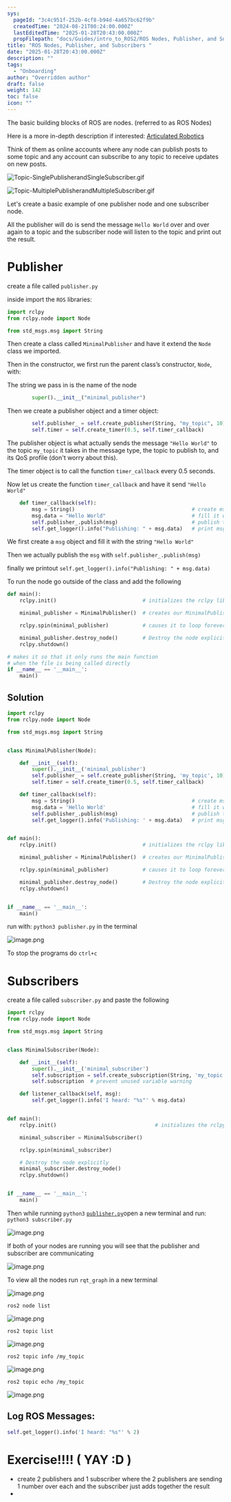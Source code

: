 ```yaml
---
sys:
  pageId: "3c4c951f-252b-4cf8-b94d-4a657bc62f9b"
  createdTime: "2024-08-21T00:24:00.000Z"
  lastEditedTime: "2025-01-28T20:43:00.000Z"
  propFilepath: "docs/Guides/intro_to_ROS2/ROS Nodes, Publisher, and Subscribers .md"
title: "ROS Nodes, Publisher, and Subscribers "
date: "2025-01-28T20:43:00.000Z"
description: ""
tags:
  - "Onboarding"
author: "Overridden author"
draft: false
weight: 142
toc: false
icon: ""
---
```


The basic building blocks of ROS are nodes. (referred to as ROS Nodes)

Here is a more in-depth description if interested: [Articulated Robotics](https://articulatedrobotics.xyz/tutorials/ready-for-ros/ros-overview#2-nodes)

Think of them as online accounts where any node can publish posts to some topic and any account can subscribe to any topic to receive updates on new posts.

![Topic-SinglePublisherandSingleSubscriber.gif](https://docs.ros.org/en/humble/_images/Topic-SinglePublisherandSingleSubscriber.gif)

![Topic-MultiplePublisherandMultipleSubscriber.gif](https://docs.ros.org/en/humble/_images/Topic-MultiplePublisherandMultipleSubscriber.gif)

Let's create a basic example of one publisher node and one subscriber node.

All the publisher will do is send the message `Hello World` over and over again to a topic and the subscriber node will listen to the topic and print out the result.

# Publisher

create a file called `publisher.py` 

inside import the `ROS` libraries:

```python
import rclpy
from rclpy.node import Node

from std_msgs.msg import String
```

Then create a class called `MinimalPublisher` and have it extend the `Node` class we imported.

Then in the constructor, we first run the parent class’s constructor, `Node`, with:

The string we pass in is the name of the node

```python
        super().__init__("minimal_publisher")
```

Then we create a publisher object and a timer object:

```python
        self.publisher_ = self.create_publisher(String, "my_topic", 10)
        self.timer = self.create_timer(0.5, self.timer_callback)
```

The publisher object is what actually sends the message `"Hello World"` to the topic `my_topic` it takes in the message type, the topic to publish to, and its QoS profile (don't worry about this).

The timer object is to call the function `timer_callback` every 0.5 seconds.

Now let us create the function `timer_callback` and have it send `"Hello World"`

```python
    def timer_callback(self):
        msg = String()                                      # create msg object
        msg.data = "Hello World"                            # fill it with data
        self.publisher_.publish(msg)                        # publish the message
        self.get_logger().info("Publishing: " + msg.data)   # print msg
```

We first create a `msg` object and fill it with the string `"Hello World"`

Then we actually publish the `msg` with `self.publisher_.publish(msg)`

finally we printout `self.get_logger().info("Publishing: " + msg.data)`

To run the node go outside of the class and add the following

```python
def main():
    rclpy.init()                            # initializes the rclpy library

    minimal_publisher = MinimalPublisher()  # creates our MinimalPublisher object

    rclpy.spin(minimal_publisher)           # causes it to loop forever

    minimal_publisher.destroy_node()        # Destroy the node explicitly
    rclpy.shutdown()

# makes it so that it only runs the main function
# when the file is being called directly
if __name__ == '__main__': 
    main()
```

## Solution

```python
import rclpy
from rclpy.node import Node

from std_msgs.msg import String


class MinimalPublisher(Node):

    def __init__(self):
        super().__init__('minimal_publisher')
        self.publisher_ = self.create_publisher(String, 'my_topic', 10)
        self.timer = self.create_timer(0.5, self.timer_callback)

    def timer_callback(self):
        msg = String()                                      # create msg object
        msg.data = 'Hello World'                            # fill it with data
        self.publisher_.publish(msg)                        # publish the message
        self.get_logger().info('Publishing: ' + msg.data)   # print msg


def main():
    rclpy.init()                            # initializes the rclpy library

    minimal_publisher = MinimalPublisher()  # creates our MinimalPublisher object

    rclpy.spin(minimal_publisher)           # causes it to loop forever

    minimal_publisher.destroy_node()        # Destroy the node explicitly
    rclpy.shutdown()


if __name__ == '__main__':
    main()
```

run with: `python3 publisher.py` in the terminal

![image.png](https://prod-files-secure.s3.us-west-2.amazonaws.com/d518164a-d88e-44d1-a4ee-3adb3bd8bce0/9214accb-ad5b-44f1-a31c-b3167c59138b/image.png?X-Amz-Algorithm=AWS4-HMAC-SHA256&X-Amz-Content-Sha256=UNSIGNED-PAYLOAD&X-Amz-Credential=ASIAZI2LB4666HT4EY2N%2F20250703%2Fus-west-2%2Fs3%2Faws4_request&X-Amz-Date=20250703T210837Z&X-Amz-Expires=3600&X-Amz-Security-Token=IQoJb3JpZ2luX2VjEBQaCXVzLXdlc3QtMiJGMEQCIHETu8sWm82P6RtQyDX8jUK1vEY%2F5RzdgYU0QcMXa3A8AiAgs8EuY%2BnBUryquSnQ7%2FvIh4U1Z7CMjTtoI3eHzsDC9ir%2FAwgdEAAaDDYzNzQyMzE4MzgwNSIMXY9LFZZEcXr%2FaEKJKtwDjO3m4pjQsIwGFnnbyxuYy5N7VI60B6a5Vw1PoOWb0L0V5tS8B3%2FlDWWx3HHHyepXJus27MSHQWOKpFrf5xfkj%2FEEtSkB4kqmsMXiP%2Bz5wfM5McrywcNbHQNSQW3ETKXljUbnVbj6MePTne0Rx8%2FBPd8qJELIDprwkXSFczHNBsWiOeBbyyl2pVRY75ENuEARj%2BsnY2HUm9eWm9EuV1vqZFTzFs6x7gYnBCuxDDufuWqN%2FeHXYOQdyjRIEGgWO2yFc9pAC1vZMJYa81zC5591nUw8k89gokt0L01HrhsROmh6lVP0R6%2B2jU9k2xkSnMvqJUEwaKvvJ8GhPUSzEtkg6kyLz2GCV5bjpbxYkKjpUEwxUhb4lTuHN2c%2B3Ytyd1LV4Sao%2Fmh%2B3aZMh6LY9zuopUN3g2u7%2FtIC18cWPm43JACyLtmPQMclptP5D%2BUSQ6UQ7CmD%2Fmy3UncPmnNgaT%2FlUOx%2FPhvUBQFCA9lh1OIji9E%2FNh9NQsFH3CwAF5jwrbNB34rxNKl%2FkhBRJN5eB2A5POx8bsFv%2BA6bnKhD%2B3nYm%2FmapmpQZ8JjXqYTiuOylAtFxUChoqzP3PX5JQJhrg%2B6AJ1mlpQp%2F8oLJwJHN%2BSxt2Cq0G83ymA6%2Bb6xFgIww7ubwwY6pgFfWr8ZXp6%2Ft5ZSbM4CL5%2Fb0pPFJmOdjTGK0wCeHkq%2BziR1uVN0OEIs37TQY0NXXrZnz0wUe9NknjEOVf4zO2zfLVoN6aph08%2BIcBHDLTEtQGHaWmey%2B1wwYewtXQvUEj2a2LpsJE1j0T3TH4jnUiPKYKvTSgrxtm3xWeyji%2FYtZe%2FMiFh9FN3ydJeZ9yFyXRQg2FUM6yTCydrOTAuT7OFUFmtzMGiG&X-Amz-Signature=fb05795403b2f00e582827721aca645ef61ac85e46a2e1743640ed57eb106191&X-Amz-SignedHeaders=host&x-amz-checksum-mode=ENABLED&x-id=GetObject)

To stop the programs do `ctrl+c`

# Subscribers

create a file called `subscriber.py` and paste the following

```python
import rclpy
from rclpy.node import Node

from std_msgs.msg import String


class MinimalSubscriber(Node):

    def __init__(self):
        super().__init__('minimal_subscriber')
        self.subscription = self.create_subscription(String, 'my_topic', self.listener_callback, 10)
        self.subscription  # prevent unused variable warning

    def listener_callback(self, msg):
        self.get_logger().info('I heard: "%s"' % msg.data)


def main():
    rclpy.init()                                # initializes the rclpy library

    minimal_subscriber = MinimalSubscriber()

    rclpy.spin(minimal_subscriber)

    # Destroy the node explicitly
    minimal_subscriber.destroy_node()
    rclpy.shutdown()


if __name__ == '__main__':
    main()
```

Then while running `python3` [`publisher.py`](http://publisher.py/)open a new terminal and run: `python3 subscriber.py` 

![image.png](https://prod-files-secure.s3.us-west-2.amazonaws.com/d518164a-d88e-44d1-a4ee-3adb3bd8bce0/611fccf2-c738-4dbd-94e9-98f209092866/image.png?X-Amz-Algorithm=AWS4-HMAC-SHA256&X-Amz-Content-Sha256=UNSIGNED-PAYLOAD&X-Amz-Credential=ASIAZI2LB4666HT4EY2N%2F20250703%2Fus-west-2%2Fs3%2Faws4_request&X-Amz-Date=20250703T210838Z&X-Amz-Expires=3600&X-Amz-Security-Token=IQoJb3JpZ2luX2VjEBQaCXVzLXdlc3QtMiJGMEQCIHETu8sWm82P6RtQyDX8jUK1vEY%2F5RzdgYU0QcMXa3A8AiAgs8EuY%2BnBUryquSnQ7%2FvIh4U1Z7CMjTtoI3eHzsDC9ir%2FAwgdEAAaDDYzNzQyMzE4MzgwNSIMXY9LFZZEcXr%2FaEKJKtwDjO3m4pjQsIwGFnnbyxuYy5N7VI60B6a5Vw1PoOWb0L0V5tS8B3%2FlDWWx3HHHyepXJus27MSHQWOKpFrf5xfkj%2FEEtSkB4kqmsMXiP%2Bz5wfM5McrywcNbHQNSQW3ETKXljUbnVbj6MePTne0Rx8%2FBPd8qJELIDprwkXSFczHNBsWiOeBbyyl2pVRY75ENuEARj%2BsnY2HUm9eWm9EuV1vqZFTzFs6x7gYnBCuxDDufuWqN%2FeHXYOQdyjRIEGgWO2yFc9pAC1vZMJYa81zC5591nUw8k89gokt0L01HrhsROmh6lVP0R6%2B2jU9k2xkSnMvqJUEwaKvvJ8GhPUSzEtkg6kyLz2GCV5bjpbxYkKjpUEwxUhb4lTuHN2c%2B3Ytyd1LV4Sao%2Fmh%2B3aZMh6LY9zuopUN3g2u7%2FtIC18cWPm43JACyLtmPQMclptP5D%2BUSQ6UQ7CmD%2Fmy3UncPmnNgaT%2FlUOx%2FPhvUBQFCA9lh1OIji9E%2FNh9NQsFH3CwAF5jwrbNB34rxNKl%2FkhBRJN5eB2A5POx8bsFv%2BA6bnKhD%2B3nYm%2FmapmpQZ8JjXqYTiuOylAtFxUChoqzP3PX5JQJhrg%2B6AJ1mlpQp%2F8oLJwJHN%2BSxt2Cq0G83ymA6%2Bb6xFgIww7ubwwY6pgFfWr8ZXp6%2Ft5ZSbM4CL5%2Fb0pPFJmOdjTGK0wCeHkq%2BziR1uVN0OEIs37TQY0NXXrZnz0wUe9NknjEOVf4zO2zfLVoN6aph08%2BIcBHDLTEtQGHaWmey%2B1wwYewtXQvUEj2a2LpsJE1j0T3TH4jnUiPKYKvTSgrxtm3xWeyji%2FYtZe%2FMiFh9FN3ydJeZ9yFyXRQg2FUM6yTCydrOTAuT7OFUFmtzMGiG&X-Amz-Signature=c90b351d6953db25c9b51650cce89028bb8e0cbf0fcc3f11d07743e20bf059bf&X-Amz-SignedHeaders=host&x-amz-checksum-mode=ENABLED&x-id=GetObject)

If both of your nodes are running you will see that the publisher and subscriber are communicating

![image.png](https://prod-files-secure.s3.us-west-2.amazonaws.com/d518164a-d88e-44d1-a4ee-3adb3bd8bce0/eea428b5-1cf0-43bb-a30b-81cbaf6c5c78/image.png?X-Amz-Algorithm=AWS4-HMAC-SHA256&X-Amz-Content-Sha256=UNSIGNED-PAYLOAD&X-Amz-Credential=ASIAZI2LB4666HT4EY2N%2F20250703%2Fus-west-2%2Fs3%2Faws4_request&X-Amz-Date=20250703T210837Z&X-Amz-Expires=3600&X-Amz-Security-Token=IQoJb3JpZ2luX2VjEBQaCXVzLXdlc3QtMiJGMEQCIHETu8sWm82P6RtQyDX8jUK1vEY%2F5RzdgYU0QcMXa3A8AiAgs8EuY%2BnBUryquSnQ7%2FvIh4U1Z7CMjTtoI3eHzsDC9ir%2FAwgdEAAaDDYzNzQyMzE4MzgwNSIMXY9LFZZEcXr%2FaEKJKtwDjO3m4pjQsIwGFnnbyxuYy5N7VI60B6a5Vw1PoOWb0L0V5tS8B3%2FlDWWx3HHHyepXJus27MSHQWOKpFrf5xfkj%2FEEtSkB4kqmsMXiP%2Bz5wfM5McrywcNbHQNSQW3ETKXljUbnVbj6MePTne0Rx8%2FBPd8qJELIDprwkXSFczHNBsWiOeBbyyl2pVRY75ENuEARj%2BsnY2HUm9eWm9EuV1vqZFTzFs6x7gYnBCuxDDufuWqN%2FeHXYOQdyjRIEGgWO2yFc9pAC1vZMJYa81zC5591nUw8k89gokt0L01HrhsROmh6lVP0R6%2B2jU9k2xkSnMvqJUEwaKvvJ8GhPUSzEtkg6kyLz2GCV5bjpbxYkKjpUEwxUhb4lTuHN2c%2B3Ytyd1LV4Sao%2Fmh%2B3aZMh6LY9zuopUN3g2u7%2FtIC18cWPm43JACyLtmPQMclptP5D%2BUSQ6UQ7CmD%2Fmy3UncPmnNgaT%2FlUOx%2FPhvUBQFCA9lh1OIji9E%2FNh9NQsFH3CwAF5jwrbNB34rxNKl%2FkhBRJN5eB2A5POx8bsFv%2BA6bnKhD%2B3nYm%2FmapmpQZ8JjXqYTiuOylAtFxUChoqzP3PX5JQJhrg%2B6AJ1mlpQp%2F8oLJwJHN%2BSxt2Cq0G83ymA6%2Bb6xFgIww7ubwwY6pgFfWr8ZXp6%2Ft5ZSbM4CL5%2Fb0pPFJmOdjTGK0wCeHkq%2BziR1uVN0OEIs37TQY0NXXrZnz0wUe9NknjEOVf4zO2zfLVoN6aph08%2BIcBHDLTEtQGHaWmey%2B1wwYewtXQvUEj2a2LpsJE1j0T3TH4jnUiPKYKvTSgrxtm3xWeyji%2FYtZe%2FMiFh9FN3ydJeZ9yFyXRQg2FUM6yTCydrOTAuT7OFUFmtzMGiG&X-Amz-Signature=802a6bf04973fb56fcee849eb17e389bc0a46704302288d649500179e0dab506&X-Amz-SignedHeaders=host&x-amz-checksum-mode=ENABLED&x-id=GetObject)

To view all the nodes run `rqt_graph` in a new terminal

![image.png](https://prod-files-secure.s3.us-west-2.amazonaws.com/d518164a-d88e-44d1-a4ee-3adb3bd8bce0/1d98e964-4318-4d62-b5c4-8c8f78368598/image.png?X-Amz-Algorithm=AWS4-HMAC-SHA256&X-Amz-Content-Sha256=UNSIGNED-PAYLOAD&X-Amz-Credential=ASIAZI2LB4666HT4EY2N%2F20250703%2Fus-west-2%2Fs3%2Faws4_request&X-Amz-Date=20250703T210837Z&X-Amz-Expires=3600&X-Amz-Security-Token=IQoJb3JpZ2luX2VjEBQaCXVzLXdlc3QtMiJGMEQCIHETu8sWm82P6RtQyDX8jUK1vEY%2F5RzdgYU0QcMXa3A8AiAgs8EuY%2BnBUryquSnQ7%2FvIh4U1Z7CMjTtoI3eHzsDC9ir%2FAwgdEAAaDDYzNzQyMzE4MzgwNSIMXY9LFZZEcXr%2FaEKJKtwDjO3m4pjQsIwGFnnbyxuYy5N7VI60B6a5Vw1PoOWb0L0V5tS8B3%2FlDWWx3HHHyepXJus27MSHQWOKpFrf5xfkj%2FEEtSkB4kqmsMXiP%2Bz5wfM5McrywcNbHQNSQW3ETKXljUbnVbj6MePTne0Rx8%2FBPd8qJELIDprwkXSFczHNBsWiOeBbyyl2pVRY75ENuEARj%2BsnY2HUm9eWm9EuV1vqZFTzFs6x7gYnBCuxDDufuWqN%2FeHXYOQdyjRIEGgWO2yFc9pAC1vZMJYa81zC5591nUw8k89gokt0L01HrhsROmh6lVP0R6%2B2jU9k2xkSnMvqJUEwaKvvJ8GhPUSzEtkg6kyLz2GCV5bjpbxYkKjpUEwxUhb4lTuHN2c%2B3Ytyd1LV4Sao%2Fmh%2B3aZMh6LY9zuopUN3g2u7%2FtIC18cWPm43JACyLtmPQMclptP5D%2BUSQ6UQ7CmD%2Fmy3UncPmnNgaT%2FlUOx%2FPhvUBQFCA9lh1OIji9E%2FNh9NQsFH3CwAF5jwrbNB34rxNKl%2FkhBRJN5eB2A5POx8bsFv%2BA6bnKhD%2B3nYm%2FmapmpQZ8JjXqYTiuOylAtFxUChoqzP3PX5JQJhrg%2B6AJ1mlpQp%2F8oLJwJHN%2BSxt2Cq0G83ymA6%2Bb6xFgIww7ubwwY6pgFfWr8ZXp6%2Ft5ZSbM4CL5%2Fb0pPFJmOdjTGK0wCeHkq%2BziR1uVN0OEIs37TQY0NXXrZnz0wUe9NknjEOVf4zO2zfLVoN6aph08%2BIcBHDLTEtQGHaWmey%2B1wwYewtXQvUEj2a2LpsJE1j0T3TH4jnUiPKYKvTSgrxtm3xWeyji%2FYtZe%2FMiFh9FN3ydJeZ9yFyXRQg2FUM6yTCydrOTAuT7OFUFmtzMGiG&X-Amz-Signature=9baff24ed302661e0fb0b5b3add6aad9353a50323a540f059ead7e0b9bbb6e6b&X-Amz-SignedHeaders=host&x-amz-checksum-mode=ENABLED&x-id=GetObject)

`ros2 node list`

![image.png](https://prod-files-secure.s3.us-west-2.amazonaws.com/d518164a-d88e-44d1-a4ee-3adb3bd8bce0/680ac8cf-e6d9-4164-9ece-5b9a6fccffee/image.png?X-Amz-Algorithm=AWS4-HMAC-SHA256&X-Amz-Content-Sha256=UNSIGNED-PAYLOAD&X-Amz-Credential=ASIAZI2LB4666HT4EY2N%2F20250703%2Fus-west-2%2Fs3%2Faws4_request&X-Amz-Date=20250703T210837Z&X-Amz-Expires=3600&X-Amz-Security-Token=IQoJb3JpZ2luX2VjEBQaCXVzLXdlc3QtMiJGMEQCIHETu8sWm82P6RtQyDX8jUK1vEY%2F5RzdgYU0QcMXa3A8AiAgs8EuY%2BnBUryquSnQ7%2FvIh4U1Z7CMjTtoI3eHzsDC9ir%2FAwgdEAAaDDYzNzQyMzE4MzgwNSIMXY9LFZZEcXr%2FaEKJKtwDjO3m4pjQsIwGFnnbyxuYy5N7VI60B6a5Vw1PoOWb0L0V5tS8B3%2FlDWWx3HHHyepXJus27MSHQWOKpFrf5xfkj%2FEEtSkB4kqmsMXiP%2Bz5wfM5McrywcNbHQNSQW3ETKXljUbnVbj6MePTne0Rx8%2FBPd8qJELIDprwkXSFczHNBsWiOeBbyyl2pVRY75ENuEARj%2BsnY2HUm9eWm9EuV1vqZFTzFs6x7gYnBCuxDDufuWqN%2FeHXYOQdyjRIEGgWO2yFc9pAC1vZMJYa81zC5591nUw8k89gokt0L01HrhsROmh6lVP0R6%2B2jU9k2xkSnMvqJUEwaKvvJ8GhPUSzEtkg6kyLz2GCV5bjpbxYkKjpUEwxUhb4lTuHN2c%2B3Ytyd1LV4Sao%2Fmh%2B3aZMh6LY9zuopUN3g2u7%2FtIC18cWPm43JACyLtmPQMclptP5D%2BUSQ6UQ7CmD%2Fmy3UncPmnNgaT%2FlUOx%2FPhvUBQFCA9lh1OIji9E%2FNh9NQsFH3CwAF5jwrbNB34rxNKl%2FkhBRJN5eB2A5POx8bsFv%2BA6bnKhD%2B3nYm%2FmapmpQZ8JjXqYTiuOylAtFxUChoqzP3PX5JQJhrg%2B6AJ1mlpQp%2F8oLJwJHN%2BSxt2Cq0G83ymA6%2Bb6xFgIww7ubwwY6pgFfWr8ZXp6%2Ft5ZSbM4CL5%2Fb0pPFJmOdjTGK0wCeHkq%2BziR1uVN0OEIs37TQY0NXXrZnz0wUe9NknjEOVf4zO2zfLVoN6aph08%2BIcBHDLTEtQGHaWmey%2B1wwYewtXQvUEj2a2LpsJE1j0T3TH4jnUiPKYKvTSgrxtm3xWeyji%2FYtZe%2FMiFh9FN3ydJeZ9yFyXRQg2FUM6yTCydrOTAuT7OFUFmtzMGiG&X-Amz-Signature=db4f91fb417515b1b039504c9a5a10a26467e5ac0b4dc2dbf2ed257ffd3fafb5&X-Amz-SignedHeaders=host&x-amz-checksum-mode=ENABLED&x-id=GetObject)

`ros2 topic list`

![image.png](https://prod-files-secure.s3.us-west-2.amazonaws.com/d518164a-d88e-44d1-a4ee-3adb3bd8bce0/eee2ebe1-27ef-4a4a-96fb-2ca54126fb29/image.png?X-Amz-Algorithm=AWS4-HMAC-SHA256&X-Amz-Content-Sha256=UNSIGNED-PAYLOAD&X-Amz-Credential=ASIAZI2LB4666HT4EY2N%2F20250703%2Fus-west-2%2Fs3%2Faws4_request&X-Amz-Date=20250703T210837Z&X-Amz-Expires=3600&X-Amz-Security-Token=IQoJb3JpZ2luX2VjEBQaCXVzLXdlc3QtMiJGMEQCIHETu8sWm82P6RtQyDX8jUK1vEY%2F5RzdgYU0QcMXa3A8AiAgs8EuY%2BnBUryquSnQ7%2FvIh4U1Z7CMjTtoI3eHzsDC9ir%2FAwgdEAAaDDYzNzQyMzE4MzgwNSIMXY9LFZZEcXr%2FaEKJKtwDjO3m4pjQsIwGFnnbyxuYy5N7VI60B6a5Vw1PoOWb0L0V5tS8B3%2FlDWWx3HHHyepXJus27MSHQWOKpFrf5xfkj%2FEEtSkB4kqmsMXiP%2Bz5wfM5McrywcNbHQNSQW3ETKXljUbnVbj6MePTne0Rx8%2FBPd8qJELIDprwkXSFczHNBsWiOeBbyyl2pVRY75ENuEARj%2BsnY2HUm9eWm9EuV1vqZFTzFs6x7gYnBCuxDDufuWqN%2FeHXYOQdyjRIEGgWO2yFc9pAC1vZMJYa81zC5591nUw8k89gokt0L01HrhsROmh6lVP0R6%2B2jU9k2xkSnMvqJUEwaKvvJ8GhPUSzEtkg6kyLz2GCV5bjpbxYkKjpUEwxUhb4lTuHN2c%2B3Ytyd1LV4Sao%2Fmh%2B3aZMh6LY9zuopUN3g2u7%2FtIC18cWPm43JACyLtmPQMclptP5D%2BUSQ6UQ7CmD%2Fmy3UncPmnNgaT%2FlUOx%2FPhvUBQFCA9lh1OIji9E%2FNh9NQsFH3CwAF5jwrbNB34rxNKl%2FkhBRJN5eB2A5POx8bsFv%2BA6bnKhD%2B3nYm%2FmapmpQZ8JjXqYTiuOylAtFxUChoqzP3PX5JQJhrg%2B6AJ1mlpQp%2F8oLJwJHN%2BSxt2Cq0G83ymA6%2Bb6xFgIww7ubwwY6pgFfWr8ZXp6%2Ft5ZSbM4CL5%2Fb0pPFJmOdjTGK0wCeHkq%2BziR1uVN0OEIs37TQY0NXXrZnz0wUe9NknjEOVf4zO2zfLVoN6aph08%2BIcBHDLTEtQGHaWmey%2B1wwYewtXQvUEj2a2LpsJE1j0T3TH4jnUiPKYKvTSgrxtm3xWeyji%2FYtZe%2FMiFh9FN3ydJeZ9yFyXRQg2FUM6yTCydrOTAuT7OFUFmtzMGiG&X-Amz-Signature=47ee8019a1002356317a21bf12dc525df8f089580bddbacf436096e4062f9049&X-Amz-SignedHeaders=host&x-amz-checksum-mode=ENABLED&x-id=GetObject)

`ros2 topic info /my_topic`

![image.png](https://prod-files-secure.s3.us-west-2.amazonaws.com/d518164a-d88e-44d1-a4ee-3adb3bd8bce0/6288ef12-cb9e-406f-b9eb-65feed3a9011/image.png?X-Amz-Algorithm=AWS4-HMAC-SHA256&X-Amz-Content-Sha256=UNSIGNED-PAYLOAD&X-Amz-Credential=ASIAZI2LB4666HT4EY2N%2F20250703%2Fus-west-2%2Fs3%2Faws4_request&X-Amz-Date=20250703T210838Z&X-Amz-Expires=3600&X-Amz-Security-Token=IQoJb3JpZ2luX2VjEBQaCXVzLXdlc3QtMiJGMEQCIHETu8sWm82P6RtQyDX8jUK1vEY%2F5RzdgYU0QcMXa3A8AiAgs8EuY%2BnBUryquSnQ7%2FvIh4U1Z7CMjTtoI3eHzsDC9ir%2FAwgdEAAaDDYzNzQyMzE4MzgwNSIMXY9LFZZEcXr%2FaEKJKtwDjO3m4pjQsIwGFnnbyxuYy5N7VI60B6a5Vw1PoOWb0L0V5tS8B3%2FlDWWx3HHHyepXJus27MSHQWOKpFrf5xfkj%2FEEtSkB4kqmsMXiP%2Bz5wfM5McrywcNbHQNSQW3ETKXljUbnVbj6MePTne0Rx8%2FBPd8qJELIDprwkXSFczHNBsWiOeBbyyl2pVRY75ENuEARj%2BsnY2HUm9eWm9EuV1vqZFTzFs6x7gYnBCuxDDufuWqN%2FeHXYOQdyjRIEGgWO2yFc9pAC1vZMJYa81zC5591nUw8k89gokt0L01HrhsROmh6lVP0R6%2B2jU9k2xkSnMvqJUEwaKvvJ8GhPUSzEtkg6kyLz2GCV5bjpbxYkKjpUEwxUhb4lTuHN2c%2B3Ytyd1LV4Sao%2Fmh%2B3aZMh6LY9zuopUN3g2u7%2FtIC18cWPm43JACyLtmPQMclptP5D%2BUSQ6UQ7CmD%2Fmy3UncPmnNgaT%2FlUOx%2FPhvUBQFCA9lh1OIji9E%2FNh9NQsFH3CwAF5jwrbNB34rxNKl%2FkhBRJN5eB2A5POx8bsFv%2BA6bnKhD%2B3nYm%2FmapmpQZ8JjXqYTiuOylAtFxUChoqzP3PX5JQJhrg%2B6AJ1mlpQp%2F8oLJwJHN%2BSxt2Cq0G83ymA6%2Bb6xFgIww7ubwwY6pgFfWr8ZXp6%2Ft5ZSbM4CL5%2Fb0pPFJmOdjTGK0wCeHkq%2BziR1uVN0OEIs37TQY0NXXrZnz0wUe9NknjEOVf4zO2zfLVoN6aph08%2BIcBHDLTEtQGHaWmey%2B1wwYewtXQvUEj2a2LpsJE1j0T3TH4jnUiPKYKvTSgrxtm3xWeyji%2FYtZe%2FMiFh9FN3ydJeZ9yFyXRQg2FUM6yTCydrOTAuT7OFUFmtzMGiG&X-Amz-Signature=2e3bddc3af874851fa4421a03e1b7855df120730299de7959ff9719b92a1217e&X-Amz-SignedHeaders=host&x-amz-checksum-mode=ENABLED&x-id=GetObject)

`ros2 topic echo /my_topic`

![image.png](https://prod-files-secure.s3.us-west-2.amazonaws.com/d518164a-d88e-44d1-a4ee-3adb3bd8bce0/0a6fcb4d-422d-4a6c-a803-749ef4adf2c6/image.png?X-Amz-Algorithm=AWS4-HMAC-SHA256&X-Amz-Content-Sha256=UNSIGNED-PAYLOAD&X-Amz-Credential=ASIAZI2LB4666HT4EY2N%2F20250703%2Fus-west-2%2Fs3%2Faws4_request&X-Amz-Date=20250703T210837Z&X-Amz-Expires=3600&X-Amz-Security-Token=IQoJb3JpZ2luX2VjEBQaCXVzLXdlc3QtMiJGMEQCIHETu8sWm82P6RtQyDX8jUK1vEY%2F5RzdgYU0QcMXa3A8AiAgs8EuY%2BnBUryquSnQ7%2FvIh4U1Z7CMjTtoI3eHzsDC9ir%2FAwgdEAAaDDYzNzQyMzE4MzgwNSIMXY9LFZZEcXr%2FaEKJKtwDjO3m4pjQsIwGFnnbyxuYy5N7VI60B6a5Vw1PoOWb0L0V5tS8B3%2FlDWWx3HHHyepXJus27MSHQWOKpFrf5xfkj%2FEEtSkB4kqmsMXiP%2Bz5wfM5McrywcNbHQNSQW3ETKXljUbnVbj6MePTne0Rx8%2FBPd8qJELIDprwkXSFczHNBsWiOeBbyyl2pVRY75ENuEARj%2BsnY2HUm9eWm9EuV1vqZFTzFs6x7gYnBCuxDDufuWqN%2FeHXYOQdyjRIEGgWO2yFc9pAC1vZMJYa81zC5591nUw8k89gokt0L01HrhsROmh6lVP0R6%2B2jU9k2xkSnMvqJUEwaKvvJ8GhPUSzEtkg6kyLz2GCV5bjpbxYkKjpUEwxUhb4lTuHN2c%2B3Ytyd1LV4Sao%2Fmh%2B3aZMh6LY9zuopUN3g2u7%2FtIC18cWPm43JACyLtmPQMclptP5D%2BUSQ6UQ7CmD%2Fmy3UncPmnNgaT%2FlUOx%2FPhvUBQFCA9lh1OIji9E%2FNh9NQsFH3CwAF5jwrbNB34rxNKl%2FkhBRJN5eB2A5POx8bsFv%2BA6bnKhD%2B3nYm%2FmapmpQZ8JjXqYTiuOylAtFxUChoqzP3PX5JQJhrg%2B6AJ1mlpQp%2F8oLJwJHN%2BSxt2Cq0G83ymA6%2Bb6xFgIww7ubwwY6pgFfWr8ZXp6%2Ft5ZSbM4CL5%2Fb0pPFJmOdjTGK0wCeHkq%2BziR1uVN0OEIs37TQY0NXXrZnz0wUe9NknjEOVf4zO2zfLVoN6aph08%2BIcBHDLTEtQGHaWmey%2B1wwYewtXQvUEj2a2LpsJE1j0T3TH4jnUiPKYKvTSgrxtm3xWeyji%2FYtZe%2FMiFh9FN3ydJeZ9yFyXRQg2FUM6yTCydrOTAuT7OFUFmtzMGiG&X-Amz-Signature=b524946a521147efdb20ee8093088fe91c5f3dda2ea8c175cb816aef7db6eba9&X-Amz-SignedHeaders=host&x-amz-checksum-mode=ENABLED&x-id=GetObject)

## Log ROS Messages:

```python
self.get_logger().info('I heard: "%s"' % 2)
```

# Exercise!!!! ( YAY :D )

- create 2 publishers and 1 subscriber where the 2 publishers are sending 1 number over each and the subscriber just adds together the result
- 
